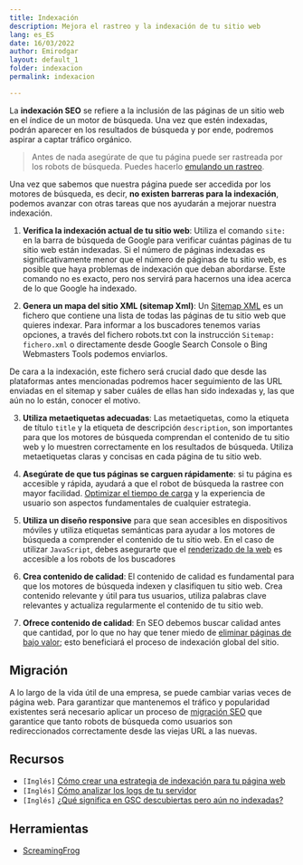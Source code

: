 ```yaml
---
title: Indexación
description: Mejora el rastreo y la indexación de tu sitio web
lang: es_ES
date: 16/03/2022
author: Emirodgar
layout: default_1
folder: indexacion
permalink: indexacion

---
```





La **indexación SEO** se refiere a la inclusión de las páginas de un sitio web en el índice de un motor de búsqueda. Una vez que estén indexadas, podrán aparecer en los resultados de búsqueda y por ende, podremos aspirar a captar tráfico orgánico. 

> Antes de nada asegúrate de que tu página puede ser rastreada por los robots de búsqueda. Puedes hacerlo [emulando un rastreo](https://chuletaseo.com/emular-rastreo).

Una vez que sabemos que nuestra página puede ser accedida por los motores de búsqueda, es decir, **no existen barreras para la indexación**, podemos avanzar con otras tareas que nos ayudarán a mejorar nuestra indexación.


1. **Verifica la indexación actual de tu sitio web**: Utiliza el comando `site:` en la barra de búsqueda de Google para verificar cuántas páginas de tu sitio web están indexadas. Si el número de páginas indexadas es significativamente menor que el número de páginas de tu sitio web, es posible que haya problemas de indexación que deban abordarse. Este comando no es exacto, pero nos servirá para hacernos una idea acerca de lo que Google ha indexado.

2. **Genera un mapa del sitio XML (sitemap Xml)**: Un [Sitemap XML](https://chuletaseo.com/sitemap-xml) es un fichero que contiene una lista de todas las páginas de tu sitio web que quieres indexar. Para informar a los buscadores tenemos varias opciones, a través del fichero robots.txt con la instrucción `Sitemap: fichero.xml` o directamente desde Google Search Console o Bing Webmasters Tools podemos enviarlos.

De cara a la indexación, este fichero será crucial dado que desde las plataformas antes mencionadas podremos hacer seguimiento de las URL enviadas en el sitemap y saber cuáles de ellas han sido indexadas y, las que aún no lo están, conocer el motivo.

3. **Utiliza metaetiquetas adecuadas**: Las metaetiquetas, como la etiqueta de título `title` y la etiqueta de descripción `description`, son importantes para que los motores de búsqueda comprendan el contenido de tu sitio web y lo muestren correctamente en los resultados de búsqueda. Utiliza metaetiquetas claras y concisas en cada página de tu sitio web.

4. **Asegúrate de que tus páginas se carguen rápidamente**: si tu página es accesible y rápida, ayudará a que el robot de búsqueda la rastree con mayor facilidad. [Optimizar el tiempo de carga](https://chuletaseo.com/optimizar-tiempo-carga) y la experiencia de usuario son aspectos fundamentales de cualquier estrategia.

5. **Utiliza un diseño responsive** para que sean accesibles en dispositivos móviles y utiliza etiquetas semánticas para ayudar a los motores de búsqueda a comprender el contenido de tu sitio web. En el caso de utilizar `JavaScript`, debes asegurarte que el [renderizado de la web](https://chuletaseo.com/renderizado-javascript) es accesible a los robots de los buscadores 

6. **Crea contenido de calidad**: El contenido de calidad es fundamental para que los motores de búsqueda indexen y clasifiquen tu sitio web. Crea contenido relevante y útil para tus usuarios, utiliza palabras clave relevantes y actualiza regularmente el contenido de tu sitio web.

7. **Ofrece contenido de calidad**: En SEO debemos buscar calidad antes que cantidad, por lo que no hay que tener miedo de [eliminar páginas de bajo valor](https://chuletaseo.com/eliminar-pagina-indexada-google); esto beneficiará el proceso de indexación global del sitio.

## Migración

A lo largo de la vida útil de una empresa, se puede cambiar varias veces de página web. Para garantizar que mantenemos el tráfico y popularidad existentes será necesario aplicar un proceso de [migración SEO](https://chuletaseo.com/migracion-seo) que garantice que tanto robots de búsqueda como usuarios son redireccionados correctamente desde las viejas URL a las nuevas.




<section id="cs_recursos"></section>

## Recursos

- `[Inglés]` [Cómo crear una estrategia de indexación para tu página web](https://www.onely.com/blog/how-to-create-an-indexing-strategy-for-your-website)
- `[Inglés]` [Cómo analizar los logs de tu servidor](https://ahrefs.com/blog/log-file-analysis)
- `[Inglés]` [¿Qué significa en GSC descubiertas pero aún no indexadas?](https://searchengineland.com/understanding-resolving-discovered-currently-not-indexed-392659)

<section id="cs_herramientas"></section>

## Herramientas

- [ScreamingFrog](https://www.screamingfrog.co.uk/seo-spider/)


<section id="cs_pr"></section>



